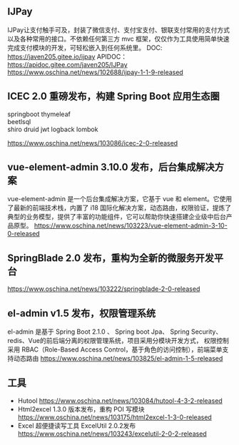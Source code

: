 ## IJPay 
IJPay让支付触手可及，封装了微信支付、支付宝支付、银联支付常用的支付方式以及各种常用的接口。不依赖任何第三方 mvc 框架，仅仅作为工具使用简单快速完成支付模块的开发，可轻松嵌入到任何系统里。
DOC: https://javen205.gitee.io/ijpay
APIDOC：https://apidoc.gitee.com/javen205/IJPay
https://www.oschina.net/news/102688/ijpay-1-1-9-released


## ICEC 2.0 重磅发布，构建 Spring Boot 应用生态圈
springboot 
thymeleaf  
beetlsql    
shiro
druid
jwt
logback 
lombok

https://www.oschina.net/news/103086/icec-2-0-released


## vue-element-admin 3.10.0 发布，后台集成解决方案

vue-element-admin 是一个后台集成解决方案，它基于 vue 和 element。它使用了最新的前端技术栈，内置了 i18 国际化解决方案，动态路由，权限验证，提炼了典型的业务模型，提供了丰富的功能组件，它可以帮助你快速搭建企业级中后台产品原型。
https://www.oschina.net/news/103223/vue-element-admin-3-10-0-released


## SpringBlade 2.0 发布，重构为全新的微服务开发平台
https://www.oschina.net/news/103222/springblade-2-0-released

## el-admin v1.5 发布，权限管理系统
el-admin  是基于 Spring Boot 2.1.0 、 Spring boot Jpa、 Spring Security、redis、Vue的前后端分离的权限管理系统，项目采用分模块开发方式， 权限控制采用 RBAC（Role-Based Access Control，基于角色的访问控制），前端菜单支持动态路由
https://www.oschina.net/news/103825/el-admin-1-5-released


## 工具
- Hutool  https://www.oschina.net/news/103084/hutool-4-3-2-released
- Html2excel 1.3.0 版本发布，重构 POI 写模块  https://www.oschina.net/news/103175/html2excel-1-3-0-released
- Excel 超便捷读写工具 ExcelUtil 2.0.2发布  https://www.oschina.net/news/103243/excelutil-2-0-2-released